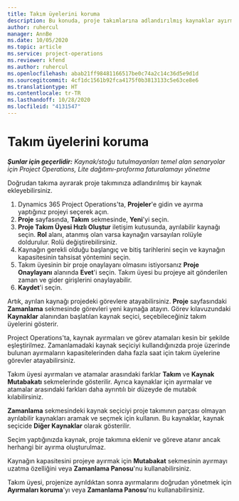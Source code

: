 ```yaml
---
title: Takım üyelerini koruma
description: Bu konuda, proje takımlarına adlandırılmış kaynaklar ayırma ve bunları görevlere atama hakkında bilgiler sağlanmaktadır.
author: ruhercul
manager: AnnBe
ms.date: 10/05/2020
ms.topic: article
ms.service: project-operations
ms.reviewer: kfend
ms.author: ruhercul
ms.openlocfilehash: abab21ff98481166517be0c74a2c14c36d5e9d1d
ms.sourcegitcommit: 4cf1dc1561b92fca4175f0b3813133c5e63ce8e6
ms.translationtype: HT
ms.contentlocale: tr-TR
ms.lasthandoff: 10/28/2020
ms.locfileid: "4131547"
---
```

# <a name="maintain-team-members"></a>Takım üyelerini koruma

_**Şunlar için geçerlidir:** Kaynak/stoğu tutulmayanları temel alan senaryolar için Project Operations, Lite dağıtımı-proforma faturalamayı yönetme_

Doğrudan takıma ayırarak proje takımınıza adlandırılmış bir kaynak ekleyebilirsiniz.

1. Dynamics 365 Project Operations'ta, **Projeler**'e gidin ve ayırma yaptığınız projeyi seçerek açın.
2. **Proje** sayfasında, **Takım** sekmesinde, **Yeni**'yi seçin. 
3. **Proje Takım Üyesi Hızlı Oluştur** iletişim kutusunda, ayrılabilir kaynağı seçin. **Rol** alanı, atanmış olan varsa kaynağın varsayılan rolüyle doldurulur. Rolü değiştirebilirsiniz. 
4. Kaynağın gerekli olduğu başlangıç ve bitiş tarihlerini seçin ve kaynağın kapasitesinin tahsisat yöntemini seçin. 
5. Takım üyesinin bir proje onaylayanı olmasını istiyorsanız **Proje Onaylayanı** alanında **Evet**'i seçin. Takım üyesi bu projeye ait gönderilen zaman ve gider girişlerini onaylayabilir. 
6. **Kaydet**'i seçin.

Artık, ayrılan kaynağı projedeki görevlere atayabilirsiniz. **Proje** sayfasındaki **Zamanlama** sekmesinde görevleri yeni kaynağa atayın. Görev kılavuzundaki **Kaynaklar** alanından başlatılan kaynak seçici, seçebileceğiniz takım üyelerini gösterir.


Project Operations'ta, kaynak ayırmaları ve görev atamaları kesin bir şekilde eşleştirilmez. Zamanlamadaki kaynak seçiciyi kullandığınızda proje üzerinde bulunan ayırmaların kapasitelerinden daha fazla saat için takım üyelerine görevler atayabilirsiniz.

Takım üyesi ayırmaları ve atamalar arasındaki farklar **Takım** ve **Kaynak Mutabakatı** sekmelerinde gösterilir. Ayrıca kaynaklar için ayırmalar ve atamalar arasındaki farkları daha ayrıntılı bir düzeyde de mutabık kılabilirsiniz.

**Zamanlama** sekmesindeki kaynak seçiciyi proje takımının parçası olmayan ayrılabilir kaynakları aramak ve seçmek için kullanın. Bu kaynaklar, kaynak seçicide **Diğer Kaynaklar** olarak gösterilir.

Seçim yaptığınızda kaynak, proje takımına eklenir ve göreve atanır ancak herhangi bir ayırma oluşturulmaz.

Kaynağın kapasitesini projeye ayırmak için **Mutabakat** sekmesinin ayırmayı uzatma özelliğini veya **Zamanlama Panosu**'nu kullanabilirsiniz.

Takım üyesi, projenize ayrıldıktan sonra ayırmalarını doğrudan yönetmek için **Ayırmaları koruma**'yı veya **Zamanlama Panosu**'nu kullanabilirsiniz.
